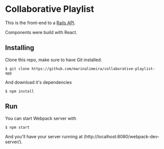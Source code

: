 # Collaborative Playlist

This is the front-end to a [Rails API](https://github.com/marinalimeira/collaborative-playlist-api).

Components were build with React.

## Installing

Clone this repo, make sure to have Git installed.
```
$ git clone https://github.com/marinalimeira/collaborative-playlist-app
```
And download it's dependencies
```
$ npm install
```

## Run

You can start Webpack server with
```
$ npm start
```

And you'll have your server running at (http://localhost:8080/webpack-dev-server/).

